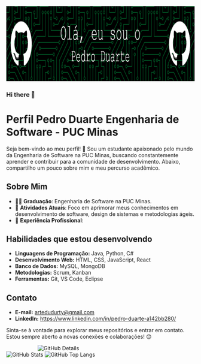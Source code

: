 
</td>
<img src="github-header-image (2).png" width="1080px" height="200px"/></a>





### Hi there 👋

# Perfil Pedro Duarte Engenharia de Software - PUC Minas

Seja bem-vindo ao meu perfil! 👋 Sou um estudante apaixonado pelo mundo da Engenharia de Software na PUC Minas, buscando constantemente aprender e contribuir para a comunidade de desenvolvimento. Abaixo, compartilho um pouco sobre mim e meu percurso acadêmico.

## Sobre Mim

- 👨‍🎓 **Graduação**: Engenharia de Software na PUC Minas.
- 🌱 **Atividades Atuais**: Foco em aprimorar meus conhecimentos em desenvolvimento de software, design de sistemas e metodologias ágeis.
- 💼 **Experiência Profissional**: 

## Habilidades que estou desenvolvendo

- **Linguagens de Programação:** Java, Python, C#
- **Desenvolvimento Web:** HTML, CSS, JavaScript, React
- **Banco de Dados:** MySQL, MongoDB
- **Metodologias:** Scrum, Kanban
- **Ferramentas:** Git, VS Code, Eclipse

## Contato

- **E-mail:** artedudurty@gmail.com
- **LinkedIn:** https://www.linkedin.com/in/pedro-duarte-a142bb280/

Sinta-se à vontade para explorar meus repositórios e entrar em contato. Estou sempre aberto a novas conexões e colaborações! 😊

<img align="right" alt="GitHub Details" width="420px" src="http://github-profile-summary-cards.vercel.app/api/cards/profile-details?username=pedrorodriguesduarte&theme=github_dark"/>
<!--- <img alt="GitHub Commits" width="200px" src="http://github-profile-summary-cards.vercel.app/api/cards/productive-time?username=pedrorodriguesduarte&theme=github_dark"/> -->
<img alt="GitHub Stats" width="200px" src="http://github-profile-summary-cards.vercel.app/api/cards/stats?username=pedrorodriguesduarte&theme=github_dark"/>
<img alt="GitHub Top Langs" width="200px" src="http://github-profile-summary-cards.vercel.app/api/cards/repos-per-language?username=pedrorodriguesduarte&theme=github_dark"/>
</div>
